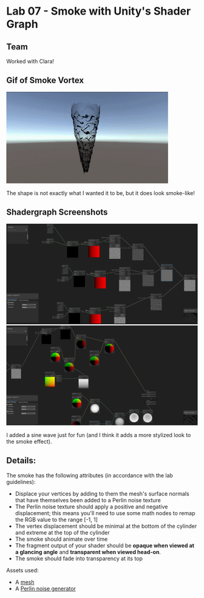 # Lab 07 - Smoke with Unity's Shader Graph

## Team 
Worked with Clara! 

## Gif of Smoke Vortex 
<img src = "https://github.com/thumun/lab07-smoke/blob/main/Untitled%20video%20-%20Made%20with%20Clipchamp.gif?raw=true"/>

The shape is not exactly what I wanted it to be, but it does look smoke-like! 

## Shadergraph Screenshots 
<img src = "https://github.com/thumun/lab07-smoke/blob/main/Screenshot%202024-11-06%20194051.png?raw=true"/>
<img src = "https://github.com/thumun/lab07-smoke/blob/main/Screenshot%202024-11-06%20194129.png?raw=true"/>

I added a sine wave just for fun (and I think it adds a more stylized look to the smoke effect). 

## Details:
The smoke has the following attributes (in accordance with the lab guidelines): 
- Displace your vertices by adding to them the mesh's surface normals that have themselves been added to a Perlin noise texture
- The Perlin noise texture should apply a positive and negative displacement; this means you'll need to use some math nodes to remap the RGB value to the range [-1, 1]
- The vertex displacement should be minimal at the bottom of the cylinder and extreme at the top of the cylinder
- The smoke should animate over time
- The fragment output of your shader should be __opaque when viewed at a glancing angle__ and __transparent when viewed head-on__.
- The smoke should fade into transparency at its top

Assets used: 
- A [mesh](smoke_cylinder.obj) 
- A [Perlin noise generator](http://kitfox.com/projects/perlinNoiseMaker/) 

